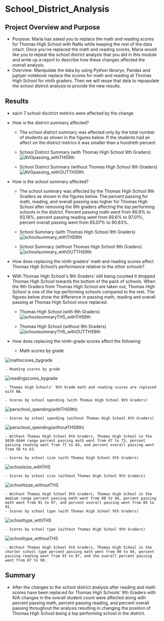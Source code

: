 # School_District_Analysis

## Project Overview and Purpose
- Purpose: Maria has asked you to replace the math and reading scores for Thomas High School with NaNs while keeping the rest of the data intact. Once you’ve replaced the math and reading scores, Maria would like you to repeat the school district analysis that you did in this module and write up a report to describe how these changes affected the overall analysis.
- Overview: Manipulate the data by using Python librarys, Pandas and juptyer notebook replace the scores for math and reading at Thomas High School for ninth graders. Then we will reuse that data to repopulate the school distrcit analysis to provide the new results.
## Results
* each 7 school disctrict metrics were affected by the change 
* How is the district summary affected?
  - The school district summary was affected only by the total number of students as shown in the figures below. If the students had an affect on the district metrics it was smaller than a hundreth percent.
  - School District Summary (with Thomas High School 9th Graders)
![AVGpassing_withTHS9th](https://user-images.githubusercontent.com/93004710/150437542-2a243d92-f881-451d-87be-fb4d1dc935cd.png)



  - School District Summary (without Thomas High School 9th Graders)
![AVGpassing_withOUTTHS9th](https://user-images.githubusercontent.com/93004710/150437730-44db4fbb-3d1b-46d2-ae65-41c1422bf526.png)




* How is the school summary affected?
  - The school summary was affected by the Thomas High School 9th Graders as shown in the figures below. The percent passing for math, reading, and overall passing was higher for Thomas High School after removing the 9th graders affecting the top performing schools in the district. Percent passing math went from 66.9% to 93.18%, percent passing reading went from 69.6% to 97.01%, percent overall passing went from 65.07% to 90.63%.
  
  - School Summary (with Thomas High School 9th Graders)
![schoolsummary_withTHS9th](https://user-images.githubusercontent.com/93004710/150439185-81fa5190-f8bb-4621-83d6-b63c03a2da1e.png)  
  

  
  
  - School Summary (without Thomas High School 9th Graders)
![schoolsummary_withOUTTHS9th](https://user-images.githubusercontent.com/93004710/150439252-bc995fba-38f1-4d1c-9e12-4a5d6f3c2207.png)



* How does replacing the ninth graders’ math and reading scores affect Thomas High School’s performance relative to the other schools?
* With Thomas High School's 9th Graders' still being counted it dropped Thomas High School towards the bottom of the pack of schools. When the 9th Graders from Thomas High School are taken out, Thomas High School is one of the top performing schools compared to the rest. The figures below show the difference in passing math, reading and overall passing at Thomas High School once replaced.
  - Thomas High School (with 9th Graders)
![schoolsummaryTHS_withTHS9th](https://user-images.githubusercontent.com/93004710/150573671-fa1e8e11-abcf-4a93-85fe-6baf9dd57147.png)




  - Thomas High School (without 9th Graders)
![schoolsummaryTHS_withOUTTHS9th](https://user-images.githubusercontent.com/93004710/150573717-d2254dcf-3e6d-4a64-8bcb-b1d8eb5d0bcb.png)




* How does replacing the ninth-grade scores affect the following:
    - Math scores by grade


![mathscores_bygrade](https://user-images.githubusercontent.com/93004710/150575247-9efbb344-71b9-4e36-a3f5-0ae0edfe34ae.png)




    - Reading scores by grade
    
    
![readingscores_bygrade](https://user-images.githubusercontent.com/93004710/150575267-07e35ce0-19cd-46e9-a93d-fa48cfb570ee.png)



    - Thomas High Schools' 9th Grade math and reading scores are replaced with NA.

    - Scores by school spending (with Thomas High School 9th Graders)
![perschool_spending(withTHS9th)](https://user-images.githubusercontent.com/93004710/150575838-72511827-9a42-4953-8401-c2a54bcb0ecf.png)
 
 
 
 
    - Scores by school spending (without Thomas High School 9th Graders)
![perschool_spending(withoutTHS9th)](https://user-images.githubusercontent.com/93004710/150576103-ddce217c-ea6f-4598-9dba-35aca5f1a997.png) 


    - Without Thomas High School 9th Graders, Thomas High School in the $630-$644 range percent passing math went from 67 to 73, percent passing reading went from 77 to 84, and percent overall passing went from 56 to 63. 

    - Scores by school size (with Thomas High School 9th Graders)
![schoolsize_withTHS](https://user-images.githubusercontent.com/93004710/150576871-ab5de6a4-189f-492d-977a-08b907a54f16.png)
 
    
    
    
    
    - Scores by school size (without Thomas High School 9th Graders)
![schooltsize_withoutTHS](https://user-images.githubusercontent.com/93004710/150576893-97de5d0e-0200-45d2-9260-a6cdbe1e538c.png)
  
    
    
    - Without Thomas High School 9th Graders, Thomas High School in the medium range percent passing math went from 88 to 94, percent passing math went from 91 to 97, and percent overall passing went from 85 to 91.
    - Scores by school type (with Thomas High School 9th Graders)
![schooltype_withTHS](https://user-images.githubusercontent.com/93004710/150577124-1a8c4b35-ed82-481a-b9cc-12e9400b79f5.png)
    
    
    
    
    - Scores by school type (without Thomas High School 9th Graders)
![schooltype_withoutTHS](https://user-images.githubusercontent.com/93004710/150577131-03440850-3255-4955-b5de-e0212d7311b1.png)

    - Without Thomas High School 9th Graders, Thomas High School in the charter school type percent passing math went from 90 to 94, percent passing reading went from 93 to 97, and the overall percent passing went from 87 to 90.

## Summary
* After the changes to the school district analysis after reading and math scores have been replaced for Thomas High Schools' 9th Graders with N/A changes in the overall student count were affected along with percent passing math, percent passing reading, and percent overall passing throughout the analysis resulting in changing the position of Thomas High School being a top performing school in the district.
